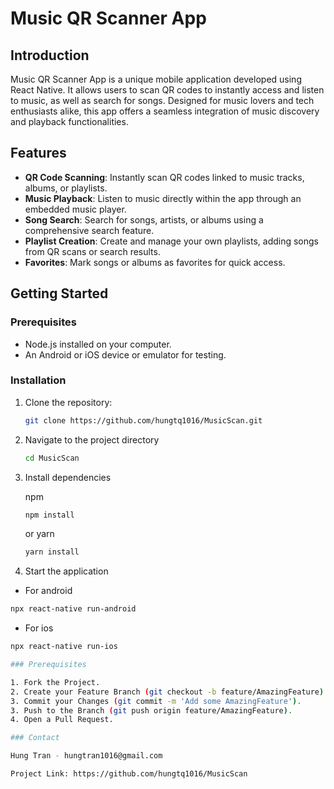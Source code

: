 # Music QR Scanner App

## Introduction

Music QR Scanner App is a unique mobile application developed using React Native. It allows users to scan QR codes to instantly access and listen to music, as well as search for songs. Designed for music lovers and tech enthusiasts alike, this app offers a seamless integration of music discovery and playback functionalities.

## Features

- **QR Code Scanning**: Instantly scan QR codes linked to music tracks, albums, or playlists.
- **Music Playback**: Listen to music directly within the app through an embedded music player.
- **Song Search**: Search for songs, artists, or albums using a comprehensive search feature.
- **Playlist Creation**: Create and manage your own playlists, adding songs from QR scans or search results.
- **Favorites**: Mark songs or albums as favorites for quick access.

## Getting Started

### Prerequisites

- Node.js installed on your computer.
- An Android or iOS device or emulator for testing.

### Installation

1. Clone the repository:
   ```sh
   git clone https://github.com/hungtq1016/MusicScan.git

2. Navigate to the project directory
   ```sh
   cd MusicScan
3. Install dependencies

   npm
   ```sh
   npm install
   ```
   or yarn
   ```sh
   yarn install
4. Start the application
  - For android
  ```sh
  npx react-native run-android
  ```
  - For ios
  ```sh
  npx react-native run-ios

### Prerequisites

1. Fork the Project.
2. Create your Feature Branch (git checkout -b feature/AmazingFeature).
3. Commit your Changes (git commit -m 'Add some AmazingFeature').
3. Push to the Branch (git push origin feature/AmazingFeature).
4. Open a Pull Request.

### Contact

Hung Tran - hungtran1016@gmail.com

Project Link: https://github.com/hungtq1016/MusicScan
